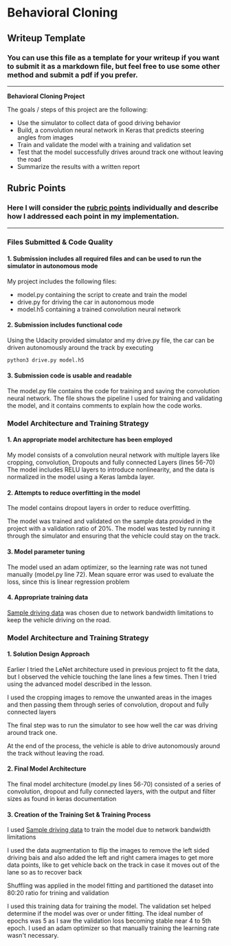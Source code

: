 # **Behavioral Cloning** 

## Writeup Template

### You can use this file as a template for your writeup if you want to submit it as a markdown file, but feel free to use some other method and submit a pdf if you prefer.

---

**Behavioral Cloning Project**

The goals / steps of this project are the following:
* Use the simulator to collect data of good driving behavior
* Build, a convolution neural network in Keras that predicts steering angles from images
* Train and validate the model with a training and validation set
* Test that the model successfully drives around track one without leaving the road
* Summarize the results with a written report


[//]: # (Image References)

[image1]: ./examples/placeholder.png "Model Visualization"
[image2]: ./examples/placeholder.png "Grayscaling"
[image3]: ./examples/placeholder_small.png "Recovery Image"
[image4]: ./examples/placeholder_small.png "Recovery Image"
[image5]: ./examples/placeholder_small.png "Recovery Image"
[image6]: ./examples/placeholder_small.png "Normal Image"
[image7]: ./examples/placeholder_small.png "Flipped Image"

## Rubric Points
### Here I will consider the [rubric points](https://review.udacity.com/#!/rubrics/432/view) individually and describe how I addressed each point in my implementation.  

---
### Files Submitted & Code Quality

#### 1. Submission includes all required files and can be used to run the simulator in autonomous mode

My project includes the following files:
* model.py containing the script to create and train the model
* drive.py for driving the car in autonomous mode
* model.h5 containing a trained convolution neural network 

#### 2. Submission includes functional code
Using the Udacity provided simulator and my drive.py file, the car can be driven autonomously around the track by executing 
```sh
python3 drive.py model.h5
```

#### 3. Submission code is usable and readable

The model.py file contains the code for training and saving the convolution neural network. The file shows the pipeline I used for training and validating the model, and it contains comments to explain how the code works.

### Model Architecture and Training Strategy

#### 1. An appropriate model architecture has been employed

My model consists of a convolution neural network with multiple layers like cropping, convolution, Dropouts and fully connected Layers (lines 56-70)
The model includes RELU layers to introduce nonlinearity, and the data is normalized in the model using a Keras lambda layer. 

#### 2. Attempts to reduce overfitting in the model

The model contains dropout layers in order to reduce overfitting. 

The model was trained and validated on the sample data provided in the project with a validation ratio of 20%. The model was tested by running it through the simulator and ensuring that the vehicle could stay on the track.

#### 3. Model parameter tuning

The model used an adam optimizer, so the learning rate was not tuned manually (model.py line 72). Mean square error was used to evaluate the loss, since this is linear regression problem 

#### 4. Appropriate training data

[Sample driving data](https://d17h27t6h515a5.cloudfront.net/topher/2016/December/584f6edd_data/data.zip) was chosen due to network bandwidth limitations to keep the vehicle driving on the road. 

### Model Architecture and Training Strategy

#### 1. Solution Design Approach

Earlier I tried the LeNet architecture used in previous project to fit the data, but I observed the vehicle touching the lane lines a few times. Then I tried using the advanced model described in the lesson.

I used the cropping images to remove the unwanted areas in the images and then passing them through series of convolution, dropout and fully connected layers

The final step was to run the simulator to see how well the car was driving around track one. 

At the end of the process, the vehicle is able to drive autonomously around the track without leaving the road.

#### 2. Final Model Architecture

The final model architecture (model.py lines 56-70) consisted of a series of convolution, dropout and fully connected layers, with the output and filter sizes as found in keras documentation

#### 3. Creation of the Training Set & Training Process

I used [Sample driving data](https://d17h27t6h515a5.cloudfront.net/topher/2016/December/584f6edd_data/data.zip) to train the model due to network bandwidth limitations

I used the data augmentation to flip the images to remove the left sided driving bais and also added the left and right camera images to get more data points, like to get vehicle back on the track in case it moves out of the lane so as to recover back

Shuffling was applied in the model fitting and partitioned the dataset into 80:20 ratio for trining and validation

I used this training data for training the model. The validation set helped determine if the model was over or under fitting. The ideal number of epochs was 5 as I saw the validation loss becoming stable near 4 to 5th epoch. I used an adam optimizer so that manually training the learning rate wasn't necessary.
